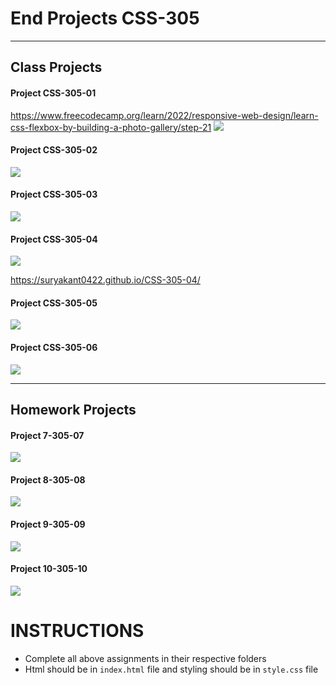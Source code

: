 # End Projects CSS-305

<hr>

## Class Projects

#### Project CSS-305-01

https://www.freecodecamp.org/learn/2022/responsive-web-design/learn-css-flexbox-by-building-a-photo-gallery/step-21
<img src="images/freecodecamp_flex.png">

#### Project CSS-305-02

<img src="images/Calculator.png">

#### Project CSS-305-03

<img src="images/Flex2_cards.png">

#### Project CSS-305-04

<img src="images/flipkart_navbar.png">

https://suryakant0422.github.io/CSS-305-04/

#### Project CSS-305-05

<img src="images/game.png.png">

#### Project CSS-305-06

<img src="images/linkedin_landingpage.png">

<hr>

## Homework Projects

#### Project 7-305-07

<img src="images/boat.png">

#### Project 8-305-08

<img src="images/whiskers.in.png">

#### Project 9-305-09

<img src="images/solesearchindia.png">

#### Project 10-305-10

<img src="images/almamaterstore.png">


# INSTRUCTIONS
- Complete all above assignments in their respective folders
- Html should be in ```index.html``` file and styling should be in ```style.css``` file
